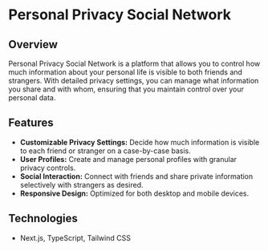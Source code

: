 # Personal Privacy Social Network

## Overview

Personal Privacy Social Network is a platform that allows you to control how much information about your personal life is visible to both friends and strangers. With detailed privacy settings, you can manage what information you share and with whom, ensuring that you maintain control over your personal data.

## Features

- **Customizable Privacy Settings:** Decide how much information is visible to each friend or stranger on a case-by-case basis.
- **User Profiles:** Create and manage personal profiles with granular privacy controls.
- **Social Interaction:** Connect with friends and share private information selectively with strangers as desired.
- **Responsive Design:** Optimized for both desktop and mobile devices.

## Technologies

- Next.js, TypeScript, Tailwind CSS
